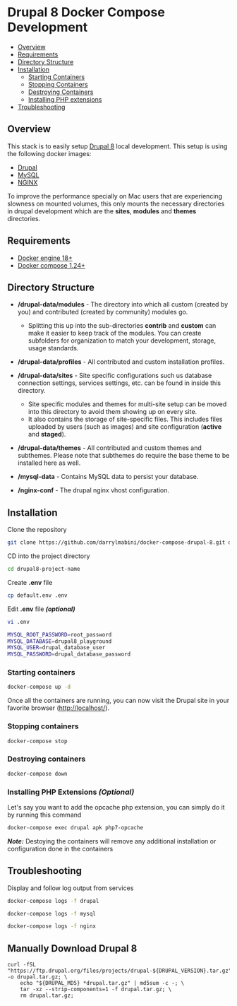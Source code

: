 # Drupal 8 Docker Compose Development

- [Overview](#overview)
- [Requirements](#requirements)
- [Directory Structure](#directory-structure)
- [Installation](#installation)
  - [Starting Containers](#starting-containers)
  - [Stopping Containers](#stopping-containers)
  - [Destroying Containers](#destroying-containers)
  - [Installing PHP extensions](<#Installing-php-extensions-(optional)>)
- [Troubleshooting](#troubleshooting)

## Overview

This stack is to easily setup [Drupal 8](https://www.drupal.org/8) local development. This setup is using the following docker images:

- [Drupal](https://hub.docker.com/_/drupal)
- [MySQL](https://hub.docker.com/_/mysql)
- [NGINX](https://hub.docker.com/_/nginx)

To improve the performance specially on Mac users that are experiencing slowness on mounted volumes, this only mounts the necessary directories in drupal development which are the **sites**, **modules** and **themes** directories.

## Requirements

- [Docker engine 18+](https://docs.docker.com/install)
- [Docker compose 1.24+](https://docs.docker.com/compose/install)

## Directory Structure

- **/drupal-data/modules** - The directory into which all custom (created by you) and contributed (created by community) modules go.

  - Splitting this up into the sub-directories **contrib** and **custom** can make it easier to keep track of the modules. You can create subfolders for organization to match your development, storage, usage standards.

- **/drupal-data/profiles** - All contributed and custom installation profiles.

- **/drupal-data/sites** - Site specific configurations such us database connection settings, services settings, etc. can be found in inside this directory.

  - Site specific modules and themes for multi-site setup can be moved into this directory to avoid them showing up on every site.
  - It also contains the storage of site-specific files. This includes files uploaded by users (such as images) and site configuration (**active** and **staged**).

- **/drupal-data/themes** - All contributed and custom themes and subthemes. Please note that subthemes do require the base theme to be installed here as well.

- **/mysql-data** - Contains MySQL data to persist your database.

- **/nginx-conf** - The drupal nginx vhost configuration.

## Installation

Clone the repository

```bash
git clone https://github.com/darrylmabini/docker-compose-drupal-8.git drupal8-project-name
```

CD into the project directory

```bash
cd drupal8-project-name
```

Create **.env** file

```bash
cp default.env .env
```

Edit **.env** file **_(optional)_**

```bash
vi .env
```

```bash
MYSQL_ROOT_PASSWORD=root_password
MYSQL_DATABASE=drupal8_playground
MYSQL_USER=drupal_database_user
MYSQL_PASSWORD=drupal_database_password
```

### Starting containers

```bash
docker-compose up -d
```

Once all the containers are running, you can now visit the Drupal site in your favorite browser (<a href="http://localhost/" target="_blank">http://localhost/</a>).

### Stopping containers

```bash
docker-compose stop
```

### Destroying containers

```bash
docker-compose down
```

### Installing PHP Extensions _(Optional)_

Let's say you want to add the opcache php extension, you can simply do it by running this command

```bash
docker-compose exec drupal apk php7-opcache
```

**_Note:_** Destoying the containers will remove any additional installation or configuration done in the containers

## Troubleshooting

Display and follow log output from services

```bash
docker-compose logs -f drupal
```

```bash
docker-compose logs -f mysql
```

```bash
docker-compose logs -f nginx
```

## Manually Download Drupal 8

```console
curl -fSL "https://ftp.drupal.org/files/projects/drupal-${DRUPAL_VERSION}.tar.gz" -o drupal.tar.gz; \
	echo "${DRUPAL_MD5} *drupal.tar.gz" | md5sum -c -; \
	tar -xz --strip-components=1 -f drupal.tar.gz; \
	rm drupal.tar.gz;
```
